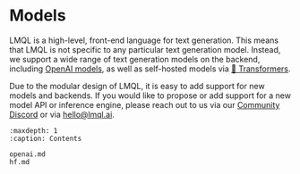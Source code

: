 # Models

LMQL is a high-level, front-end language for text generation. This means that LMQL is not specific to any particular text generation model. Instead, we support a wide range of text generation models on the backend, including [OpenAI models](https://platform.openai.com/docs/models), as well as self-hosted models via [🤗 Transformers](https://huggingface.co/transformers).

Due to the modular design of LMQL, it is easy to add support for new models and backends. If you would like to propose or add support for a new model API or inference engine, please reach out to us via our [Community Discord](https://discord.com/invite/7eJP4fcyNT) or via [hello@lmql.ai](mailto:hello@lmql.ai).

```{toctree}
:maxdepth: 1
:caption: Contents

openai.md
hf.md
```
